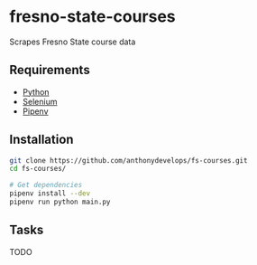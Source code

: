 # fresno-state-courses

Scrapes Fresno State course data

## Requirements

- [Python](https://www.python.org/)
- [Selenium](https://www.seleniumhq.org/)
- [Pipenv](https://github.com/pypa/pipenv)

## Installation

```bash
git clone https://github.com/anthonydevelops/fs-courses.git
cd fs-courses/

# Get dependencies
pipenv install --dev
pipenv run python main.py
```

## Tasks

TODO